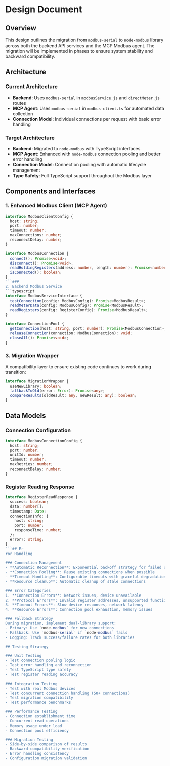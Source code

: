 # Design Document

## Overview

This design outlines the migration from `modbus-serial` to `node-modbus` library across both the backend API services and the MCP Modbus agent. The migration will be implemented in phases to ensure system stability and backward compatibility.

## Architecture

### Current Architecture
- **Backend**: Uses `modbus-serial` in `modbusService.js` and `directMeter.js` routes
- **MCP Agent**: Uses `modbus-serial` in `modbus-client.ts` for automated data collection
- **Connection Model**: Individual connections per request with basic error handling

### Target Architecture
- **Backend**: Migrated to `node-modbus` with TypeScript interfaces
- **MCP Agent**: Enhanced with `node-modbus` connection pooling and better error handling
- **Connection Model**: Connection pooling with automatic lifecycle management
- **Type Safety**: Full TypeScript support throughout the Modbus layer

## Components and Interfaces

### 1. Enhanced Modbus Client (MCP Agent)
```typescript
interface ModbusClientConfig {
  host: string;
  port: number;
  timeout: number;
  maxConnections: number;
  reconnectDelay: number;
}

interface ModbusConnection {
  connect(): Promise<void>;
  disconnect(): Promise<void>;
  readHoldingRegisters(address: number, length: number): Promise<number[]>;
  isConnected(): boolean;
}
```### 
2. Backend Modbus Service
```typescript
interface ModbusServiceInterface {
  testConnection(config: ModbusConfig): Promise<ModbusResult>;
  readMeterData(config: ModbusConfig): Promise<ModbusResult>;
  readRegisters(config: RegisterConfig): Promise<ModbusResult>;
}

interface ConnectionPool {
  getConnection(host: string, port: number): Promise<ModbusConnection>;
  releaseConnection(connection: ModbusConnection): void;
  closeAll(): Promise<void>;
}
```

### 3. Migration Wrapper
A compatibility layer to ensure existing code continues to work during transition:
```typescript
interface MigrationWrapper {
  useNewLibrary: boolean;
  fallbackToOld(error: Error): Promise<any>;
  compareResults(oldResult: any, newResult: any): boolean;
}
```

## Data Models

### Connection Configuration
```typescript
interface ModbusConnectionConfig {
  host: string;
  port: number;
  unitId: number;
  timeout: number;
  maxRetries: number;
  reconnectDelay: number;
}
```

### Register Reading Response
```typescript
interface RegisterReadResponse {
  success: boolean;
  data: number[];
  timestamp: Date;
  connectionInfo: {
    host: string;
    port: number;
    responseTime: number;
  };
  error?: string;
}
```## Er
ror Handling

### Connection Management
- **Automatic Reconnection**: Exponential backoff strategy for failed connections
- **Connection Pooling**: Reuse existing connections when possible
- **Timeout Handling**: Configurable timeouts with graceful degradation
- **Resource Cleanup**: Automatic cleanup of stale connections

### Error Categories
1. **Connection Errors**: Network issues, device unavailable
2. **Protocol Errors**: Invalid register addresses, unsupported function codes
3. **Timeout Errors**: Slow device responses, network latency
4. **Resource Errors**: Connection pool exhaustion, memory issues

### Fallback Strategy
During migration, implement dual-library support:
- Primary: Use `node-modbus` for new connections
- Fallback: Use `modbus-serial` if `node-modbus` fails
- Logging: Track success/failure rates for both libraries

## Testing Strategy

### Unit Testing
- Test connection pooling logic
- Test error handling and reconnection
- Test TypeScript type safety
- Test register reading accuracy

### Integration Testing
- Test with real Modbus devices
- Test concurrent connection handling (50+ connections)
- Test migration compatibility
- Test performance benchmarks

### Performance Testing
- Connection establishment time
- Concurrent read operations
- Memory usage under load
- Connection pool efficiency

### Migration Testing
- Side-by-side comparison of results
- Backward compatibility verification
- Error handling consistency
- Configuration migration validation